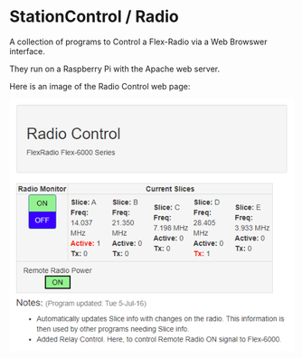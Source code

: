 # StationControl / Radio

A collection of programs to Control a Flex-Radio via a Web Browswer interface.

They run on a Raspberry Pi with the Apache web server.

Here is an image of the Radio Control web page:

![Radio Control image](/images/RadioControl.PNG)
